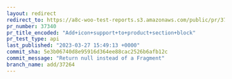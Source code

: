 ```yaml
---
layout: redirect
redirect_to: https://a8c-woo-test-reports.s3.amazonaws.com/public/pr/37340/api/index.html
pr_number: 37340
pr_title_encoded: "Add+icon+support+to+product+section+block"
pr_test_type: api
last_published: "2023-03-27 15:49:13 +0000"
commit_sha: 5e3b06740d8e95916d364ee88cac2526b6afb12c
commit_message: "Return null instead of a Fragment"
branch_name: add/37264
---
```

